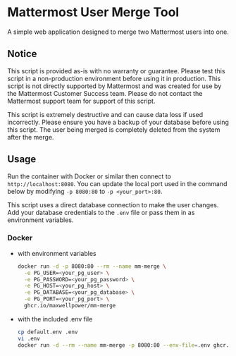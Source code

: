 # Mattermost User Merge Tool

A simple web application designed to merge two Mattermost users into one.

## Notice

This script is provided as-is with no warranty or guarantee. Please test this script in a non-production environment
before using it in production. This script is not directly supported by Mattermost and was created for use by the
Mattermost Customer Success team. Please do not contact the Mattermost support team for support of this script.

This script is extremely destructive and can cause data loss if used incorrectly. Please ensure you have a backup of
your database before using this script. The user being merged is completely deleted from the system after the merge.

## Usage

Run the container with Docker or similar then connect to `http://localhost:8080`. You can update the local port used in
the command below by modifying `-p 8080:80` to `-p <your_port>:80`.

This script uses a direct database connection to make the user changes. Add your database credentials to the `.env` file
or pass them in as environment variables.

### Docker

- with environment variables
    ```bash
    docker run -d -p 8080:80 --rm --name mm-merge \
      -e PG_USER=<your_pg_user> \
      -e PG_PASSWORD=<your_pg_password> \
      -e PG_HOST=<your_pg_host> \
      -e PG_DATABASE=<your_pg_database> \
      -e PG_PORT=<your_pg_port> \
      ghcr.io/maxwellpower/mm-merge
  ```

- with the included .env file

    ```bash
    cp default.env .env
    vi .env
    docker run -d --rm --name mm-merge -p 8080:80 --env-file=.env ghcr.io/maxwellpower/mm-merge
    ```
